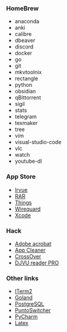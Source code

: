 ### HomeBrew
- anaconda
- anki
- calibre
- dbeaver
- discord
- docker
- go
- git
- mkvtoolnix
- rectangle
- python
- obsidian
- qBittorrent
- sigil
- stats
- telegram
- texmaker
- tree
- vim
- visual-studio-code
- vlc
- watch 
- youtube-dl
### App Store
- [Irvue](https://apps.apple.com/ru/app/irvue/id1039633667?l=en&mt=12)
- [RAR](https://apps.apple.com/ru/app/rar-extractor-unarchiver/id646295438?l=en)
- [Things](https://apps.apple.com/ru/app/things-3/id904280696?l=en&mt=12)
- [Wirequard](https://apps.apple.com/ru/app/wireguard/id1451685025?l=en&mt=12)
- [Xcode](https://apps.apple.com/ru/app/xcode/id497799835?l=en&mt=12)
### Hack
- [Adobe acrobat](https://appstorrent.ru/97-adobe-acrobat-pro-dc.html)
- [App Cleaner](https://appstorrent.ru/261-mac-app-cleaner.html)
- [CrossOver](https://appstorrent.ru/185-crossover.html)
- [DJVU reader PRO](https://appstorrent.ru/360-djvu-reader-pro.html)
### Other links
- [ITerm2](https://www.youtube.com/watch?v=OwQlxI8z7kI)
- [Goland](https://www.jetbrains.com/go/)
- [PostgreSQL](https://www.postgresql.org/download/macosx/)
- [PuntoSwitcher](https://yandex.ru/soft/punto/win/index)
- [PyCharm](https://www.jetbrains.com/pycharm/)
- [Latex](https://www.tug.org/mactex/mactex-download.html)